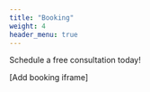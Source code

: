 ```yaml
---
title: "Booking"
weight: 4
header_menu: true
---
```


Schedule a free consultation today!

[Add booking iframe]


